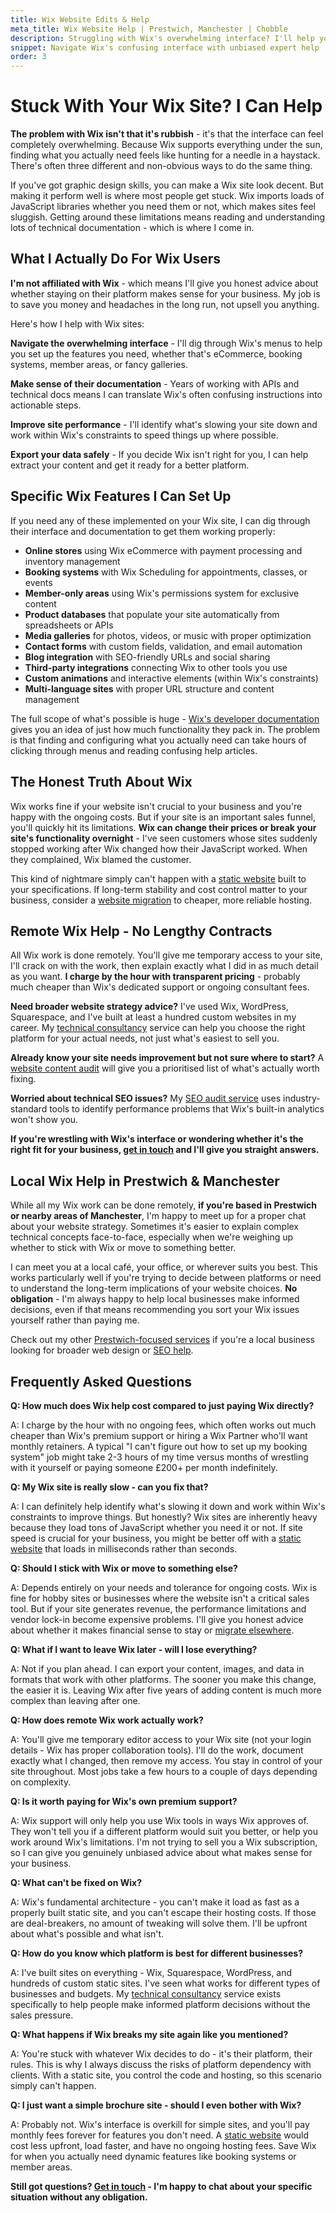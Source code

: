 ```yaml
---
title: Wix Website Edits & Help
meta_title: Wix Website Help | Prestwich, Manchester | Chobble
description: Struggling with Wix's overwhelming interface? I'll help you navigate the complex features without the marketing fluff or vendor lock-in.
snippet: Navigate Wix's confusing interface with unbiased expert help
order: 3
---
```


# Stuck With Your Wix Site? I Can Help

**The problem with Wix isn't that it's rubbish** - it's that the interface can feel completely overwhelming. Because Wix supports everything under the sun, finding what you actually need feels like hunting for a needle in a haystack. There's often three different and non-obvious ways to do the same thing.

If you've got graphic design skills, you can make a Wix site look decent. But making it perform well is where most people get stuck. Wix imports loads of JavaScript libraries whether you need them or not, which makes sites feel sluggish. Getting around these limitations means reading and understanding lots of technical documentation - which is where I come in.

## What I Actually Do For Wix Users

**I'm not affiliated with Wix** - which means I'll give you honest advice about whether staying on their platform makes sense for your business. My job is to save you money and headaches in the long run, not upsell you anything.

Here's how I help with Wix sites:

**Navigate the overwhelming interface** - I'll dig through Wix's menus to help you set up the features you need, whether that's eCommerce, booking systems, member areas, or fancy galleries.

**Make sense of their documentation** - Years of working with APIs and technical docs means I can translate Wix's often confusing instructions into actionable steps.

**Improve site performance** - I'll identify what's slowing your site down and work within Wix's constraints to speed things up where possible.

**Export your data safely** - If you decide Wix isn't right for you, I can help extract your content and get it ready for a better platform.

## Specific Wix Features I Can Set Up

If you need any of these implemented on your Wix site, I can dig through their interface and documentation to get them working properly:

- **Online stores** using Wix eCommerce with payment processing and inventory management
- **Booking systems** with Wix Scheduling for appointments, classes, or events
- **Member-only areas** using Wix's permissions system for exclusive content
- **Product databases** that populate your site automatically from spreadsheets or APIs
- **Media galleries** for photos, videos, or music with proper optimization
- **Contact forms** with custom fields, validation, and email automation
- **Blog integration** with SEO-friendly URLs and social sharing
- **Third-party integrations** connecting Wix to other tools you use
- **Custom animations** and interactive elements (within Wix's constraints)
- **Multi-language sites** with proper URL structure and content management

The full scope of what's possible is huge - [Wix's developer documentation](https://dev.wix.com/) gives you an idea of just how much functionality they pack in. The problem is that finding and configuring what you actually need can take hours of clicking through menus and reading confusing help articles.

## The Honest Truth About Wix

Wix works fine if your website isn't crucial to your business and you're happy with the ongoing costs. But if your site is an important sales funnel, you'll quickly hit its limitations. **Wix can change their prices or break your site's functionality overnight** - I've seen customers whose sites suddenly stopped working after Wix changed how their JavaScript worked. When they complained, Wix blamed the customer.

This kind of nightmare simply can't happen with a [static website](/services/static-websites) built to your specifications. If long-term stability and cost control matter to your business, consider a [website migration](/services/website-migrations) to cheaper, more reliable hosting.

## Remote Wix Help - No Lengthy Contracts

All Wix work is done remotely. You'll give me temporary access to your site, I'll crack on with the work, then explain exactly what I did in as much detail as you want. **I charge by the hour with transparent pricing** - probably much cheaper than Wix's dedicated support or ongoing consultant fees.

**Need broader website strategy advice?** I've used Wix, WordPress, Squarespace, and I've built at least a hundred custom websites in my career. My [technical consultancy](/services/technical-advice) service can help you choose the right platform for your actual needs, not just what's easiest to sell you.

**Already know your site needs improvement but not sure where to start?** A [website content audit](/services/website-content-advice) will give you a prioritised list of what's actually worth fixing.

**Worried about technical SEO issues?** My [SEO audit service](/services/seo-audits/) uses industry-standard tools to identify performance problems that Wix's built-in analytics won't show you.

**If you're wrestling with Wix's interface or wondering whether it's the right fit for your business, [get in touch](/contact/) and I'll give you straight answers.**

## Local Wix Help in Prestwich & Manchester

While all my Wix work can be done remotely, **if you're based in Prestwich or nearby areas of Manchester**, I'm happy to meet up for a proper chat about your website strategy. Sometimes it's easier to explain complex technical concepts face-to-face, especially when we're weighing up whether to stick with Wix or move to something better.

I can meet you at a local café, your office, or wherever suits you best. This works particularly well if you're trying to decide between platforms or need to understand the long-term implications of your website choices. **No obligation** - I'm always happy to help local businesses make informed decisions, even if that means recommending you sort your Wix issues yourself rather than paying me.

Check out my other [Prestwich-focused services](/prestwich/) if you're a local business looking for broader web design or [SEO help](/prestwich/search-engine-optimisation/).

## Frequently Asked Questions

**Q: How much does Wix help cost compared to just paying Wix directly?**

A: I charge by the hour with no ongoing fees, which often works out much cheaper than Wix's premium support or hiring a Wix Partner who'll want monthly retainers. A typical "I can't figure out how to set up my booking system" job might take 2-3 hours of my time versus months of wrestling with it yourself or paying someone £200+ per month indefinitely.

**Q: My Wix site is really slow - can you fix that?**

A: I can definitely help identify what's slowing it down and work within Wix's constraints to improve things. But honestly? Wix sites are inherently heavy because they load tons of JavaScript whether you need it or not. If site speed is crucial for your business, you might be better off with a [static website](/services/static-websites) that loads in milliseconds rather than seconds.

**Q: Should I stick with Wix or move to something else?**

A: Depends entirely on your needs and tolerance for ongoing costs. Wix is fine for hobby sites or businesses where the website isn't a critical sales tool. But if your site generates revenue, the performance limitations and vendor lock-in become expensive problems. I'll give you honest advice about whether it makes financial sense to stay or [migrate elsewhere](/services/website-migrations).

**Q: What if I want to leave Wix later - will I lose everything?**

A: Not if you plan ahead. I can export your content, images, and data in formats that work with other platforms. The sooner you make this change, the easier it is. Leaving Wix after five years of adding content is much more complex than leaving after one.

**Q: How does remote Wix work actually work?**

A: You'll give me temporary editor access to your Wix site (not your login details - Wix has proper collaboration tools). I'll do the work, document exactly what I changed, then remove my access. You stay in control of your site throughout. Most jobs take a few hours to a couple of days depending on complexity.

**Q: Is it worth paying for Wix's own premium support?**

A: Wix support will only help you use Wix tools in ways Wix approves of. They won't tell you if a different platform would suit you better, or help you work around Wix's limitations. I'm not trying to sell you a Wix subscription, so I can give you genuinely unbiased advice about what makes sense for your business.

**Q: What can't be fixed on Wix?**

A: Wix's fundamental architecture - you can't make it load as fast as a properly built static site, and you can't escape their hosting costs. If those are deal-breakers, no amount of tweaking will solve them. I'll be upfront about what's possible and what isn't.

**Q: How do you know which platform is best for different businesses?**

A: I've built sites on everything - Wix, Squarespace, WordPress, and hundreds of custom static sites. I've seen what works for different types of businesses and budgets. My [technical consultancy](/services/technical-advice) service exists specifically to help people make informed platform decisions without the sales pressure.

**Q: What happens if Wix breaks my site again like you mentioned?**

A: You're stuck with whatever Wix decides to do - it's their platform, their rules. This is why I always discuss the risks of platform dependency with clients. With a static site, you control the code and hosting, so this scenario simply can't happen.

**Q: I just want a simple brochure site - should I even bother with Wix?**

A: Probably not. Wix's interface is overkill for simple sites, and you'll pay monthly fees forever for features you don't need. A [static website](/services/static-websites) would cost less upfront, load faster, and have no ongoing hosting fees. Save Wix for when you actually need dynamic features like booking systems or member areas.

**Still got questions? [Get in touch](/contact/) - I'm happy to chat about your specific situation without any obligation.**
